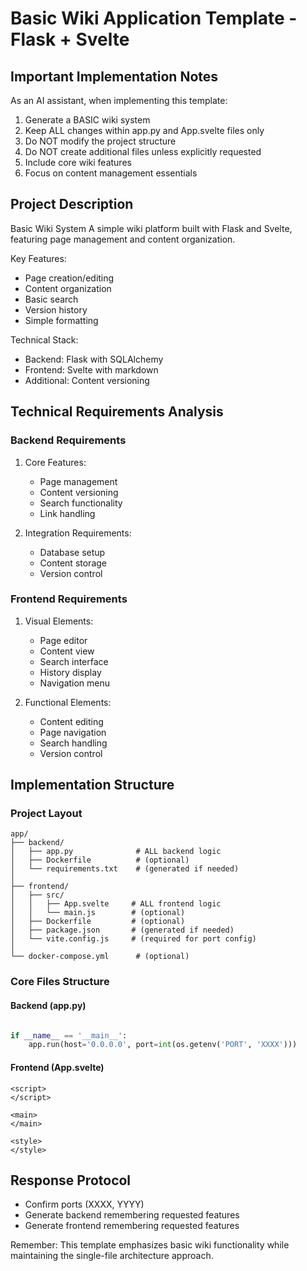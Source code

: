 # Basic Wiki Application Template - Flask + Svelte

## Important Implementation Notes

As an AI assistant, when implementing this template:
1. Generate a BASIC wiki system
2. Keep ALL changes within app.py and App.svelte files only
3. Do NOT modify the project structure
4. Do NOT create additional files unless explicitly requested
5. Include core wiki features
6. Focus on content management essentials

## Project Description

Basic Wiki System
A simple wiki platform built with Flask and Svelte, featuring page management and content organization.

Key Features:
- Page creation/editing
- Content organization
- Basic search
- Version history
- Simple formatting

Technical Stack:
- Backend: Flask with SQLAlchemy
- Frontend: Svelte with markdown
- Additional: Content versioning

## Technical Requirements Analysis

### Backend Requirements
1. Core Features:
   - Page management
   - Content versioning
   - Search functionality
   - Link handling

2. Integration Requirements:
   - Database setup
   - Content storage
   - Version control

### Frontend Requirements
1. Visual Elements:
   - Page editor
   - Content view
   - Search interface
   - History display
   - Navigation menu

2. Functional Elements:
   - Content editing
   - Page navigation
   - Search handling
   - Version control

## Implementation Structure

### Project Layout
```plaintext
app/
├── backend/
│   ├── app.py              # ALL backend logic
│   ├── Dockerfile          # (optional)
│   └── requirements.txt    # (generated if needed)
│
├── frontend/
│   ├── src/
│   │   ├── App.svelte     # ALL frontend logic
│   │   └── main.js        # (optional)
│   ├── Dockerfile         # (optional)
│   ├── package.json       # (generated if needed)
│   └── vite.config.js     # (required for port config)
│
└── docker-compose.yml      # (optional)
```

### Core Files Structure

#### Backend (app.py)
```python

if __name__ == '__main__':
    app.run(host='0.0.0.0', port=int(os.getenv('PORT', 'XXXX')))
```

#### Frontend (App.svelte)
```svelte
<script>
</script>

<main>
</main>

<style>
</style>
```

## Response Protocol
- Confirm ports (XXXX, YYYY)
- Generate backend remembering requested features
- Generate frontend remembering requested features

Remember: This template emphasizes basic wiki functionality while maintaining the single-file architecture approach.